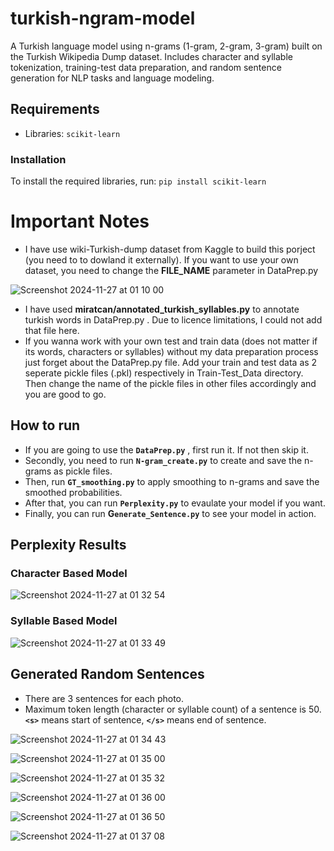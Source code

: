 # turkish-ngram-model
A Turkish language model using n-grams (1-gram, 2-gram, 3-gram) built on the Turkish Wikipedia Dump dataset. Includes character and syllable tokenization, training-test data preparation, and random sentence generation for NLP tasks and language modeling.

## Requirements
- Libraries: `scikit-learn`

### Installation
To install the required libraries, run:
`pip install scikit-learn`

# Important Notes
- I have use wiki-Turkish-dump dataset from Kaggle to build this porject (you need to to dowland it externally). If you want to use your own dataset, you need to change the **FILE_NAME** parameter in DataPrep.py

![Screenshot 2024-11-27 at 01 10 00](https://github.com/user-attachments/assets/2945263d-fb83-4918-9785-e856068f4178)

- I have used **miratcan/annotated_turkish_syllables.py** to annotate turkish words in DataPrep.py . Due to licence limitations, I could not add that file here.
- If you wanna work with your own test and train data (does not matter if its words, characters or syllables) without my data preparation process just forget about the DataPrep.py file. Add your train and test data as 2 seperate pickle files (.pkl) respectively in Train-Test_Data directory. Then change the name of the pickle files in other files accordingly and you are good to go.


## How to run
- If you are going to use the **`DataPrep.py`** , first run it. If not then skip it.
- Secondly, you need to run **`N-gram_create.py`** to create and save the n-grams as pickle files.
- Then, run **`GT_smoothing.py`** to apply smoothing to n-grams and save the smoothed probabilities.
- After that, you can run **`Perplexity.py`** to evaulate your model if you want.
- Finally, you can run **G`enerate_Sentence.py`** to see your model in action.

## Perplexity Results

### Character Based Model
  ![Screenshot 2024-11-27 at 01 32 54](https://github.com/user-attachments/assets/52a65130-47fe-4f58-94f3-df17bce53c24)

### Syllable Based Model
  ![Screenshot 2024-11-27 at 01 33 49](https://github.com/user-attachments/assets/05b63c8b-a729-44d6-aa73-13c9ba6a8675)

## Generated Random Sentences
- There are 3 sentences for each photo.
- Maximum token length (character or syllable count) of a sentence is 50. **`<s>`** means start of sentence, **`</s>`** means end of sentence.

![Screenshot 2024-11-27 at 01 34 43](https://github.com/user-attachments/assets/d483534a-c96c-4174-a3c0-2ef01dd0f2d0)

![Screenshot 2024-11-27 at 01 35 00](https://github.com/user-attachments/assets/8d052f34-a911-47a5-937d-5f7fe1778c89)

![Screenshot 2024-11-27 at 01 35 32](https://github.com/user-attachments/assets/dccd0cfb-ab7d-4347-8569-137f1428db58)

![Screenshot 2024-11-27 at 01 36 00](https://github.com/user-attachments/assets/f978aaad-fd76-4dc7-a244-7da2a25e0972)

![Screenshot 2024-11-27 at 01 36 50](https://github.com/user-attachments/assets/fc8009bc-1fc4-481b-b44a-a13306188ac5)

![Screenshot 2024-11-27 at 01 37 08](https://github.com/user-attachments/assets/76fe71aa-897e-4e79-805f-51ad7af428f0)






